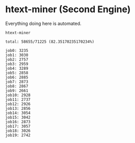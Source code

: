 # htext-miner (Second Engine)

Everything doing here is automated.

```
htext-miner

total: 58655/71225 (82.35170235170234%)

job0: 3235
job1: 3030
job2: 2757
job3: 2959
job4: 3289
job5: 2858
job6: 2885
job7: 2873
job8: 2867
job9: 2661
job10: 2928
job11: 2737
job12: 2926
job13: 2856
job14: 3054
job15: 3042
job16: 2873
job17: 3057
job18: 3026
job19: 2742
```
